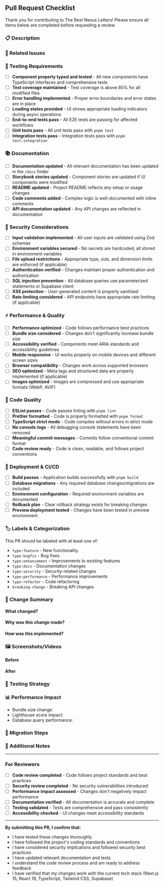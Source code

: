 ## Pull Request Checklist

Thank you for contributing to The Best Nexus Letters! Please ensure all items below are completed before requesting a review.

### 📋 Description
<!-- Provide a brief summary of the changes -->

### 🔗 Related Issues
<!-- Link to related issues using: Fixes #123, Closes #456 -->

### 🧪 Testing Requirements
- [ ] **Component properly typed and tested** - All new components have TypeScript interfaces and comprehensive tests
- [ ] **Test coverage maintained** - Test coverage is above 85% for all modified files
- [ ] **Error handling implemented** - Proper error boundaries and error states are in place
- [ ] **Loading states provided** - UI shows appropriate loading indicators during async operations
- [ ] **End-to-end tests pass** - All E2E tests are passing for affected workflows
- [ ] **Unit tests pass** - All unit tests pass with `pnpm test`
- [ ] **Integration tests pass** - Integration tests pass with `pnpm test:integration`

### 📚 Documentation
- [ ] **Documentation updated** - All relevant documentation has been updated in the `/docs` folder
- [ ] **Storybook stories updated** - Component stories are updated if UI components were modified
- [ ] **README updated** - Project README reflects any setup or usage changes
- [ ] **Code comments added** - Complex logic is well-documented with inline comments
- [ ] **API documentation updated** - Any API changes are reflected in documentation

### 🔐 Security Considerations
- [ ] **Input validation implemented** - All user inputs are validated using Zod schemas
- [ ] **Environment variables secured** - No secrets are hardcoded, all stored in environment variables
- [ ] **File upload restrictions** - Appropriate type, size, and dimension limits are enforced (if applicable)
- [ ] **Authentication verified** - Changes maintain proper authentication and authorization
- [ ] **SQL injection prevention** - All database queries use parameterized statements or Supabase client
- [ ] **XSS protection** - User-generated content is properly sanitized
- [ ] **Rate limiting considered** - API endpoints have appropriate rate limiting (if applicable)

### ⚡ Performance & Quality
- [ ] **Performance optimized** - Code follows performance best practices
- [ ] **Bundle size considered** - Changes don't significantly increase bundle size
- [ ] **Accessibility verified** - Components meet ARIA standards and accessibility guidelines
- [ ] **Mobile responsive** - UI works properly on mobile devices and different screen sizes
- [ ] **Browser compatibility** - Changes work across supported browsers
- [ ] **SEO optimized** - Meta tags and structured data are properly implemented (if applicable)
- [ ] **Images optimized** - Images are compressed and use appropriate formats (WebP, AVIF)

### 🎨 Code Quality
- [ ] **ESLint passes** - Code passes linting with `pnpm lint`
- [ ] **Prettier formatted** - Code is properly formatted with `pnpm format`
- [ ] **TypeScript strict mode** - Code compiles without errors in strict mode
- [ ] **No console.logs** - All debugging console statements have been removed
- [ ] **Meaningful commit messages** - Commits follow conventional commit format
- [ ] **Code review ready** - Code is clean, readable, and follows project conventions

### 🚀 Deployment & CI/CD
- [ ] **Build passes** - Application builds successfully with `pnpm build`
- [ ] **Database migrations** - Any required database changes/migrations are included
- [ ] **Environment configuration** - Required environment variables are documented
- [ ] **Rollback plan** - Clear rollback strategy exists for breaking changes
- [ ] **Preview deployment tested** - Changes have been tested in preview environment

### 🏷️ Labels & Categorization
This PR should be labeled with at least one of:
- `type:feature` - New functionality
- `type:bugfix` - Bug fixes
- `type:enhancement` - Improvements to existing features
- `type:docs` - Documentation changes
- `type:security` - Security-related changes
- `type:performance` - Performance improvements
- `type:refactor` - Code refactoring
- `breaking-change` - Breaking API changes

### 📝 Change Summary
<!-- Detailed description of changes made -->

#### What changed?
<!-- List the main changes -->

#### Why was this change made?
<!-- Explain the motivation -->

#### How was this implemented?
<!-- Describe the technical approach -->

### 🖼️ Screenshots/Videos
<!-- Add screenshots or videos if UI changes were made -->

#### Before
<!-- Screenshot of before state -->

#### After
<!-- Screenshot of after state -->

### 🧪 Testing Strategy
<!-- Describe how you tested these changes -->

### 📊 Performance Impact
<!-- If applicable, describe performance impact -->
- Bundle size change: 
- Lighthouse score impact: 
- Database query performance: 

### 🔄 Migration Steps
<!-- If this includes breaking changes or migrations -->

### 📝 Additional Notes
<!-- Add any additional context, screenshots, or notes for reviewers -->

---

### For Reviewers
- [ ] **Code review completed** - Code follows project standards and best practices
- [ ] **Security review completed** - No security vulnerabilities introduced
- [ ] **Performance impact assessed** - Changes don't negatively impact performance
- [ ] **Documentation verified** - All documentation is accurate and complete
- [ ] **Testing validated** - Tests are comprehensive and pass consistently
- [ ] **Accessibility checked** - UI changes meet accessibility standards

---

**By submitting this PR, I confirm that:**
- I have tested these changes thoroughly
- I have followed the project's coding standards and conventions
- I have considered security implications and followed security best practices
- I have updated relevant documentation and tests
- I understand the code review process and am ready to address feedback
- I have verified that my changes work with the current tech stack (Next.js 15, React 19, TypeScript, Tailwind CSS, Supabase)

<!-- 
🚀 Thank you for contributing to The Best Nexus Letters!
Your PR will be automatically labeled and a preview deployment will be created.
Please wait for CI/CD checks to complete before requesting review.
-->
